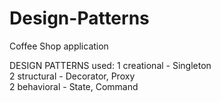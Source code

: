 # Design-Patterns

Coffee Shop application

DESIGN PATTERNS used: 
1 creational - Singleton     
2 structural - Decorator, Proxy    
2 behavioral - State, Command
